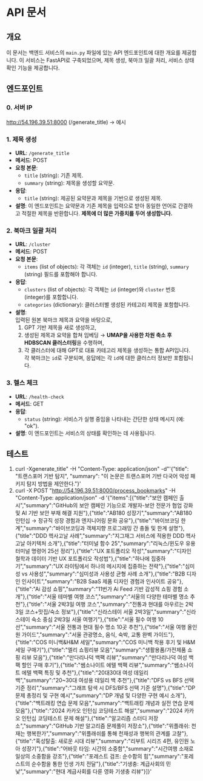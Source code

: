 # API 문서

## 개요
이 문서는 백엔드 서비스의 `main.py` 파일에 있는 API 엔드포인트에 대한 개요를 제공합니다. 이 서비스는 FastAPI로 구축되었으며, 제목 생성, 북마크 일괄 처리, 서비스 상태 확인 기능을 제공합니다.

## 엔드포인트
### 0. 서버 IP
http://54.196.39.51:8000 (/generate_title) -> 예시

### 1. 제목 생성
- **URL**: `/generate_title`
- **메서드**: POST
- **요청 본문**:
  - `title` (string): 기존 제목.
  - `summary` (string): 제목을 생성할 요약문.
- **응답**:
  - `title` (string): 제공된 요약문과 제목을 기반으로 생성된 제목.
- **설명**: 이 엔드포인트는 요약문과 기존 제목을 입력으로 받아 동일한 언어로 간결하고 적절한 제목을 반환합니다. **제목에 더 많은 가중치를 두어 생성합니다.**

### 2. 북마크 일괄 처리
- **URL**: `/cluster`
- **메서드**: POST
- **요청 본문**:
  - `items` (list of objects): 각 객체는 `id` (integer), `title` (string), `summary` (string) 필드를 포함해야 합니다.
- **응답**:
  - `clusters` (list of objects): 각 객체는 `id` (integer)와 `cluster` 번호 (integer)를 포함합니다.
  - `categories` (dictionary): 클러스터별 생성된 카테고리 제목을 포함합니다.
- **설명**:  
  입력된 원본 북마크 제목과 요약을 바탕으로,  
  1) GPT 기반 제목을 새로 생성하고,  
  2) 생성된 제목과 요약을 합쳐 임베딩 → **UMAP을 사용한 차원 축소 후 HDBSCAN 클러스터링**을 수행하며,  
  3) 각 클러스터에 대해 GPT로 대표 카테고리 제목을 생성하는 통합 API입니다.  
  각 북마크는 `id`로 구분되며, 응답에는 각 `id`에 대한 클러스터 정보만 포함됩니다.

### 3. 헬스 체크
- **URL**: `/health-check`
- **메서드**: GET
- **응답**:
  - `status` (string): 서비스가 실행 중임을 나타내는 간단한 상태 메시지 (예: "ok").
- **설명**: 이 엔드포인트는 서비스의 상태를 확인하는 데 사용됩니다.


## 테스트
1. curl -Xgenerate_title" -H "Content-Type: application/json" -d"'{"title": "트랜스포머 기반 탐지", "summary": "이 논문은 트랜스포머 기반 다국어 악성 패키지 탐지 방법을 제안한다."}'
2. curl -X POST "http://54.196.39.51:8000/process_bookmarks" -H "Content-Type: application/json" -d '{"items":[{"title":"보안 캠페인 출시","summary":"GitHub의 보안 캠페인 기능으로 개발자-보안 전문가 협업 강화 및 AI 기반 보안 부채 해결 지원"},{"title":"AB180 성장기","summary":"AB180 인턴십 → 정규직 성장 경험과 엔지니어링 문화 공유"},{"title":"바이브코딩 한계","summary":"바이브코딩과 객체지향 프로그래밍 간 충돌 및 한계 설명"},{"title":"DDD 헥사고날 사례","summary":"지그재그 서비스에 적용한 DDD 헥사고날 아키텍처 소개"},{"title":"터미널 함수 25","summary":"리눅스/윈도우 유용 터미널 명령어 25선 정리"},{"title":"UX 포트폴리오 작성","summary":"디자인 철학과 데이터 기반 UX 포트폴리오 작성법"},{"title":"하나에 집중하기","summary":"UX 라이팅에서 하나의 메시지에 집중하는 전략"},{"title":"심미성 vs 사용성","summary":"심미성과 사용성 균형 사례 소개"},{"title":"B2B 디자인 인사이트","summary":"B2B SaaS 제품 디자인 경험과 인사이트 공유"},{"title":"Ai 감성 쇼핑","summary":"11번가 Ai Feed 기반 감성적 쇼핑 경험 소개"},{"title":"서울 테마별 여행 코스","summary":"서울의 다양한 테마별 명소 추천"},{"title":"서울 2박3일 여행 코스","summary":"전통과 현대를 아우르는 2박 3일 코스+맛집/숙소 정보"},{"title":"신라스테이 서울 2박3일","summary":"신라스테이 숙소 중심 2박3일 서울 여행기"},{"title":"서울 필수 여행 10선","summary":"서울 전통과 현대 필수 명소 10곳 추천"},{"title":"서울 여행 올인원 가이드","summary":"서울 관광명소, 음식, 숙박, 교통 완벽 가이드"},{"title":"COS 미니백&H&M 세일","summary":"COS 미니백 착용 후기 및 H&M 세일 구매기"},{"title":"엘리 쇼핑리뷰 모음","summary":"생활용품/가전제품 쇼핑 리뷰 모음"},{"title":"만다리나덕 백팩 리뷰","summary":"만다리나덕 여성 백팩 할인 구매 후기"},{"title":"쌤소나이트 에텔 백팩 리뷰","summary":"쌤소나이트 에텔 백팩 특징 및 추천"},{"title":"20대30대 여성 데일리백","summary":"20~30대 여성용 데일리 백 추천"},{"title":"DFS vs BFS 선택 기준 정리","summary":"그래프 탐색 시 DFS/BFS 선택 기준 설명"},{"title":"DP 문제 총정리 및 구현 예시","summary":"DP 개념 및 다양한 구현 예시 소개"},{"title":"백트래킹 연습 문제 모음","summary":"백트래킹 개념과 실전 연습 문제 모음"},{"title":"2024 카카오 인턴십 코딩테스트 해설","summary":"2024 카카오 인턴십 코딩테스트 문제 해설"},{"title":"알고리즘 스터디 저장소","summary":"GitHub 기반 알고리즘 문제풀이 저장소"},{"title":"위플래쉬: 천재는 행복한가","summary":"위플래쉬를 통해 천재성과 행복의 관계를 고찰"},{"title":"혹성탈출: 새로운 시대 리뷰","summary":"리부트 시리즈 4편, 유인원 노아 성장기"},{"title":"어바웃 타임: 시간의 소중함","summary":"시간여행 소재로 일상의 소중함을 강조"},{"title":"포레스트 검프: 순수함의 힘","summary":"포레스트의 순수함을 통한 인생 가치 전달"},{"title":"기생충: 계급사회의 민낯","summary":"현대 계급사회를 다룬 영화 기생충 리뷰"}]}'